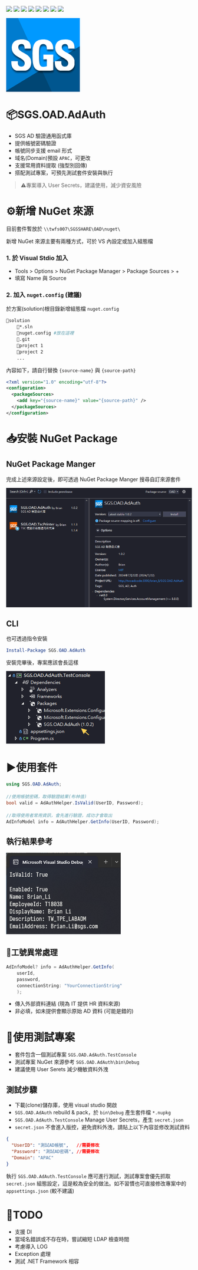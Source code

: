 ![](https://img.shields.io/badge/SGS-OAD-orange) 
![](https://img.shields.io/badge/proj-Active%20Directory%20Authentication-purple) 
![](https://img.shields.io/badge/-6-512BD4?logo=dotnet)
![](https://img.shields.io/badge/-8-512BD4?logo=dotnet)
![](https://img.shields.io/badge/-NuGet-004880?logo=nuget)
![](https://img.shields.io/badge/-Git-666?logo=git)
![](https://img.shields.io/badge/-GitHub-666?logo=github)
![](https://img.shields.io/badge/-Gitea-666?logo=gitea)

![](./asset/icon.png)

# 📦SGS.OAD.AdAuth

- SGS AD 驗證通用函式庫
- 提供帳號密碼驗證
- 帳號同步支援 email 形式
- 域名(Domain)預設 `APAC`，可更改
- 支援常用資料提取 (強型別回傳)
- 搭配測試專案，可預先測試套件安裝與執行

>⚠️專案導入 User Secrets，建議使用，減少資安風險

# ⚙️新增 NuGet 來源

目前套件暫放於 `\\twfs007\SGSSHARE\OAD\nuget\`

新增 NuGet 來源主要有兩種方式，可於 VS 內設定或加入組態檔

### 1. 於 Visual Stdio 加入

- Tools > Options > NuGet Package Manager > Package Sources > +
- 填寫 Name 與 Source

### 2. 加入 `nuget.config` (建議)

於方案(solution)根目錄新增組態檔 `nuget.config`

```sh
📁solution
    📄*.sln
    📄nuget.config #放在這裡
    📁.git
    📁project 1
    📁project 2
    ...
```

內容如下，請自行替換 `{source-name}` 與 `{source-path}`

```xml
<?xml version="1.0" encoding="utf-8"?>
<configuration>
  <packageSources>
    <add key="{source-name}" value="{source-path}" />
  </packageSources>
</configuration>
```

# 📥安裝 NuGet Package

## NuGet Package Manger

完成上述來源設定後，即可透過 NuGet Package Manger 搜尋自訂來源套件

![](asset/nuget-search.png)

## CLI

也可透過指令安裝

```powershell
Install-Package SGS.OAD.AdAuth
```

安裝完畢後，專案應該會長這樣

![](asset/nuget-installed.png)

# ▶️使用套件

```cs
using SGS.OAD.AdAuth;

//使用帳號密碼，取得驗證結果(布林值)
bool valid = AdAuthHelper.IsValid(UserID, Password);

//取得使用者常用資訊，會先進行驗證，成功才會取出
AdInfoModel info = AdAuthHelper.GetInfo(UserID, Password);
```

## 執行結果參考

![](asset/test-result.png)

## 🚨工號異常處理

```csharp
AdInfoModel? info = AdAuthHelper.GetInfo(
	userId, 
	password, 
	connectionString: "YourConnectionString"
	);
```

- 傳入外部資料連結 (現為 IT 提供 HR 資料來源)
- 非必填，如未提供會顯示原始 AD 資料 (可能是錯的)

# 🧪使用測試專案

- 套件包含一個測試專案 `SGS.OAD.AdAuth.TestConsole`
- 測試專案 NuGet 來源參考 `SGS.OAD.AdAuth\bin\Debug`
- 建議使用 User Serets 減少機敏資料外洩

## 測試步驟

- 下載(clone)儲存庫，使用 visual studio 開啟
- `SGS.OAD.AdAuth` rebuild & pack，於 `bin\Debug` 產生套件檔 `*.nupkg`
- `SGS.OAD.AdAuth.TestConsole` Manage User Secrets，產生 `secret.json`
- `secret.json` 不會進入版控，避免資料外洩，請貼上以下內容並修改測試資料

```json
{
  "UserID": "測試AD帳號",   //需要修改
  "Password": "測試AD密碼", //需要修改
  "Domain": "APAC"
}
```

執行 `SGS.OAD.AdAuth.TestConsole` 應可進行測試，測試專案會優先抓取 `secret.json` 組態設定，這是較為安全的做法。如不習慣也可直接修改專案中的 `appsettings.json` (較不建議)

# 📝TODO

- 支援 DI
- 當域名錯誤或不存在時，嘗試縮短 LDAP 檢查時間
- 考慮導入 LOG
- Exception 處理
- 測試 .NET Framework 相容